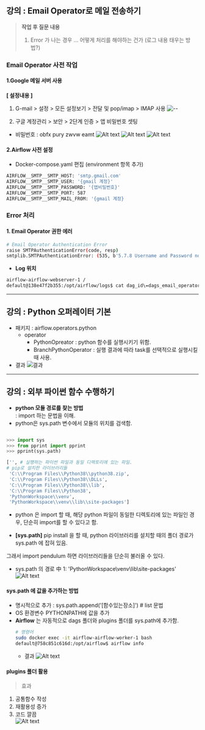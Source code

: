 ## 강의 : Email Operator로 메일 전송하기
 > **작업 후 질문 내용**
 > 1. Error 가 나는 경우 ... 어떻게 처리를 해야하는 건가 (로그 내용 태우는 방법?)
### Email Operator 사전 작업
#### 1.Google 메일 서버 사용 
**[ 설정내용 ]**
1) G-mail > 설정 > 모든 설정보기 > 전달 및 pop/imap > IMAP 사용
![--](img/16.png)

2) 구글 계정관리 > 보안 > 2단계 인증 > 앱 비밀번호 셋팅
- 비밀번호 : obfx pury zwvw eamt
![Alt text](img/17.png)
![Alt text](img/18.png)
![Alt text](img/19.png)

#### 2.Airflow 사전 설정
- Docker-compose.yaml 편집 (environment 항목 추가)
``` bash
AIRFLOW__SMTP__SMTP_HOST: 'smtp.gmail.com'
AIRFLOW__SMTP__SMTP_USER: '{gmail 계정}'
AIRFLOW__SMTP__SMTP_PASSWORD: '{앱비밀번호}'
AIRFLOW__SMTP__SMTP_PORT: 587
AIRFLOW__SMTP__SMTP_MAIL_FROM: '{gmail 계정}
```

### Error 처리

#### 1. Email Operator 권한 에러
``` bash
# Email Operator Authentication Error
raise SMTPAuthenticationError(code, resp)
smtplib.SMTPAuthenticationError: (535, b'5.7.8 Username and Password not accepted
```
- **Log 위치**
``` bash 
airflow-airflow-webserver-1 /
default@138e47f2b355:/opt/airflow/logs$ cat dag_id\=dags_email_operator/run_id\=manual__2023-12-28T19\:20\:09.200411+00\:00/task_id\=send_email_task/attempt\=1.log
```
---  

## 강의 : Python 오퍼레이터 기본
- 패키지 : airflow.operators.python
    - operator
        - PythonOpreator
            : python 함수를 실행시키기 위함.
        - BranchPythonOperator 
            : 실행 결과에 따라 task를 선택적으로 실행시킬 때 사용.
- 결과 
![결과](img/22.png) 
---
## 강의 : 외부 파이썬 함수 수행하기

- **python 모듈 경로를 찾는 방법**  
    : import 하는 문법을 이해.
- python은 sys.path 변수에서 모듈의 위치를 검색함. 
``` python

>>> import sys
>>> from pprint import pprint
>>> pprint(sys.path)

['', # 실행하는 파이썬 파일과 동일 디렉토리에 있는 파일.
# pip로 설치한 라이브러리들
 'C:\\Program Files\\Python38\\python38.zip',
 'C:\\Program Files\\Python38\\DLLs',
 'C:\\Program Files\\Python38\\lib',
 'C:\\Program Files\\Python38',
 'PythonWorkspace\\venv',
 'PythonWorkspace\\venv\\lib\\site-packages']
```
- python 은 import 할 때, 해당 python 파일이 동일한 디렉토리에 있는 파일인 경우, 단순히 import를 할 수 있다고 함. 

- **[sys.path]** pip install 을 할 때, python 라이브러리를 설치할 때의 폴더 경로가 sys.path 에 잡혀 있음.

그래서 import pendulum 하면 라이브러리들을 단순히 불러올 수 있다.
- sys.path 의 경로 中 1: 'PythonWorkspace\\venv\\lib\\site-packages'
![Alt text](img/23.png)

#### sys.path 에 값을 추가하는 방법
- 명시적으로 추가 : sys.path.append('[함수있는장소]') # list 문법 
- OS 환경변수 PYTHONPATH에 값을 추가
- **Airflow** 는 자동적으로 dags 폴더와 plugins 폴더를 sys.path에 추가함. 
    ``` bash
    # 명령어 
    sudo docker exec -it airflow-airflow-worker-1 bash
    default@758c851c616d:/opt/airflow$ airflow info
    ```
    - 결과
    ![Alt text](img/24.png)

#### plugins 폴더 활용
> 효과 
1. 공통함수 작성
2. 재활용성 증가
3. 코드 깔끔   
![Alt text](img/25.png)



